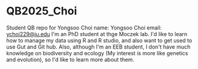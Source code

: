 # QB2025_Choi
Student QB repo for Yongsoo Choi
name: Yongsoo Choi
email: ychoi229@iu.edu
I'm an PhD student at thge Moczek lab. I'd like to learn how to manage my data using R and R studio, and also want to get used to use Gut and Git hub.
Also, although I'm an EEB student, I don't have much knowledge on biodiversity and ecology (My interest is more like genetics and evolution), so I'd like to learn more about them. 
